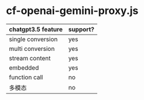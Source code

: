 
# cf-openai-gemini-proxy.js
|chatgpt3.5 feature|support?|
|---|---|
|single conversion| yes|
|multi conversion| yes|
|stream content|yes|
|embedded| yes|
|function call|no|
|多模态|no|
